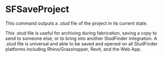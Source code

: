 # SFSaveProject

This command outputs a *.stud* file of the project in its current state.  

This .stud file is useful for archiving during fabrication, saving a copy to send to someone else, or to bring into another StudFinder integration.  A .stud file is universal and able to be saved and opened on all StudFinder platforms including Rhino/Grasshopper, Revit, and the Web App.